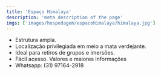 ```yaml
---
title: 'Espaço Himalaya'
description: 'meta description of the page'
imgs: ['images/hospedagem/espacohimalaya/himalaya.jpg']
---
```

- Estrutura ampla.
- Localização privilegiada em meio a mata verdejante.
- Ideal para retiros de grupos e imersões.
- Fácil acesso.
Valores e maiores informações
- Whatsapp: (31) 97164-2918